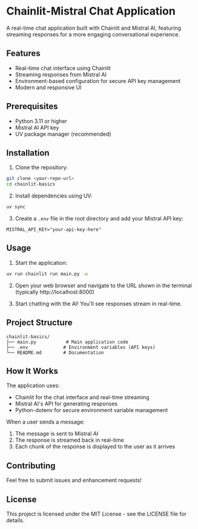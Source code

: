 # Chainlit-Mistral Chat Application

A real-time chat application built with Chainlit and Mistral AI, featuring streaming responses for a more engaging conversational experience.

## Features

- Real-time chat interface using Chainlit
- Streaming responses from Mistral AI
- Environment-based configuration for secure API key management
- Modern and responsive UI

## Prerequisites

- Python 3.11 or higher
- Mistral AI API key
- UV package manager (recommended)

## Installation

1. Clone the repository:

```bash
git clone <your-repo-url>
cd chainlit-basics
```

2. Install dependencies using UV:

```bash
uv sync
```

3. Create a `.env` file in the root directory and add your Mistral API key:

```env
MISTRAL_API_KEY="your-api-key-here"
```

## Usage

1. Start the application:

```bash
uv run chainlit run main.py -w
```

2. Open your web browser and navigate to the URL shown in the terminal (typically http://localhost:8000)

3. Start chatting with the AI! You'll see responses stream in real-time.

## Project Structure

```
chainlit-basics/
├── main.py           # Main application code
├── .env             # Environment variables (API keys)
└── README.md        # Documentation
```

## How It Works

The application uses:

- Chainlit for the chat interface and real-time streaming
- Mistral AI's API for generating responses
- Python-dotenv for secure environment variable management

When a user sends a message:

1. The message is sent to Mistral AI
2. The response is streamed back in real-time
3. Each chunk of the response is displayed to the user as it arrives

## Contributing

Feel free to submit issues and enhancement requests!

## License

This project is licensed under the MIT License - see the LICENSE file for details.
